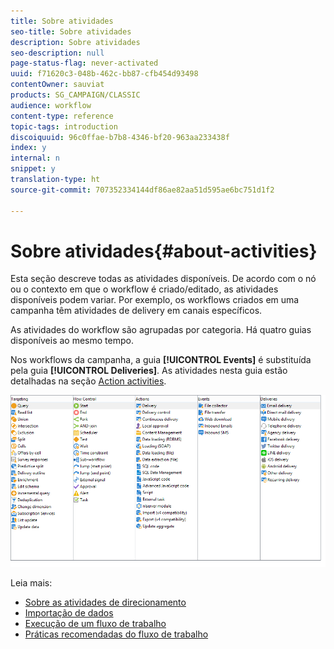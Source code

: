 ```yaml
---
title: Sobre atividades
seo-title: Sobre atividades
description: Sobre atividades
seo-description: null
page-status-flag: never-activated
uuid: f71620c3-048b-462c-bb87-cfb454d93498
contentOwner: sauviat
products: SG_CAMPAIGN/CLASSIC
audience: workflow
content-type: reference
topic-tags: introduction
discoiquuid: 96c0ffae-b7b8-4346-bf20-963aa233438f
index: y
internal: n
snippet: y
translation-type: ht
source-git-commit: 707352334144df86ae82aa51d595ae6bc751d1f2

---
```



# Sobre atividades{#about-activities}

Esta seção descreve todas as atividades disponíveis. De acordo com o nó ou o contexto em que o workflow é criado/editado, as atividades disponíveis podem variar. Por exemplo, os workflows criados em uma campanha têm atividades de delivery em canais específicos.

As atividades do workflow são agrupadas por categoria. Há quatro guias disponíveis ao mesmo tempo.

Nos workflows da campanha, a guia **[!UICONTROL Events]** é substituída pela guia **[!UICONTROL Deliveries]**. As atividades nesta guia estão detalhadas na seção [Action activities](../../workflow/using/about-action-activities.md).

![](assets/wf-activity-tabs.png)

Leia mais:

* [Sobre as atividades de direcionamento](../../workflow/using/about-targeting-activities.md)
* [Importação de dados](../../workflow/using/importing-data.md)
* [Execução de um fluxo de trabalho](../../workflow/using/executing-a-workflow.md)
* [Práticas recomendadas do fluxo de trabalho](../../workflow/using/workflow-best-practices.md)
